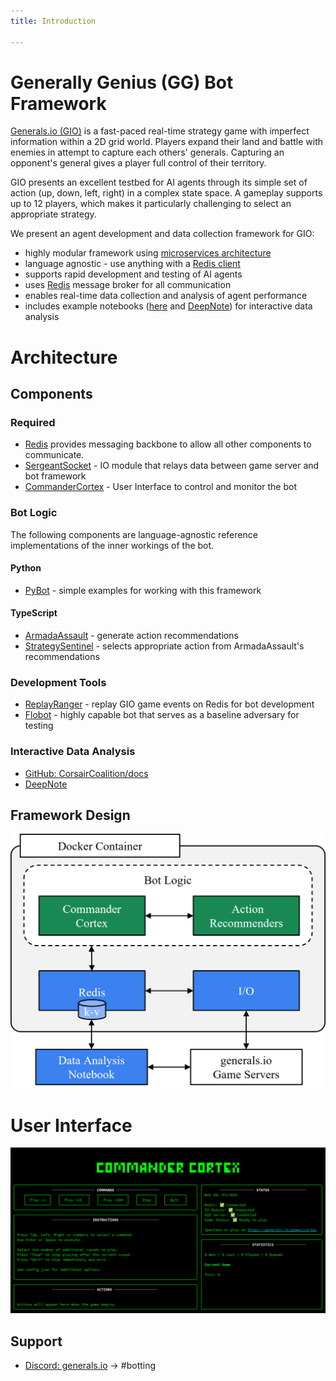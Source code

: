 ```yaml
---
title: Introduction

---
```


# Generally Genius (GG) Bot Framework

[Generals.io (GIO)](https://generals.io/) is a fast-paced real-time strategy game with imperfect information within a 2D grid world. Players expand their land and battle with enemies in attempt to capture each others' generals. Capturing an opponent's general gives a player full control of their territory.

GIO presents an excellent testbed for AI agents through its simple set of action (up, down, left, right) in a complex state space. A gameplay supports up to 12 players, which makes it particularly challenging to select an appropriate strategy.

We present an agent development and data collection framework for GIO:
- highly modular framework using [microservices architecture](https://microservices.io/)
- language agnostic - use anything with a [Redis client](https://redis.io/resources/clients/)
- supports rapid development and testing of AI agents
- uses [Redis](https://redis.io/) message broker for all communication
- enables real-time data collection and analysis of agent performance
- includes example notebooks ([here](https://github.com/CorsairCoalition/docs/blob/main/gg-analysis.ipynb) and [DeepNote](https://deepnote.com/workspace/insights-island-2232debf-8efe-49d0-80d9-20d155a36301/project/generalsio-analysis-51d1567e-7054-4223-9aa2-98354e1dc291/notebook/fetch-and-plot-f69012bef9f04e27aae6a600cd811276)) for interactive data analysis

# Architecture

## Components

### Required
- [Redis](https://redis.io/) provides messaging backbone to allow all other components to communicate.
- [SergeantSocket](https://github.com/CorsairCoalition/SergeantSocket) - IO module that relays data between game server and bot framework
- [CommanderCortex](https://github.com/CorsairCoalition/CommanderCortex) - User Interface to control and monitor the bot

### Bot Logic

The following components are language-agnostic reference implementations of the inner workings of the bot.

#### Python

- [PyBot](https://github.com/CorsairCoalition/PyBot/) - simple examples for working with this framework

#### TypeScript
- [ArmadaAssault](https://github.com/CorsairCoalition/ArmadaAssault) - generate action recommendations
- [StrategySentinel](https://github.com/CorsairCoalition/StrategySentinel) - selects appropriate action from ArmadaAssault's recommendations

### Development Tools

- [ReplayRanger](https://github.com/CorsairCoalition/ReplayRanger) -  replay GIO game events on Redis for bot development
- [Flobot](https://github.com/CorsairCoalition/Flobot) - highly capable bot that serves as a baseline adversary for testing

### Interactive Data Analysis

- [GitHub: CorsairCoalition/docs](https://github.com/CorsairCoalition/docs/blob/main/gg-analysis.ipynb)
- [DeepNote](https://deepnote.com/workspace/insights-island-2232debf-8efe-49d0-80d9-20d155a36301/project/generalsio-analysis-51d1567e-7054-4223-9aa2-98354e1dc291/notebook/fetch-and-plot-f69012bef9f04e27aae6a600cd811276)

## Framework Design

![Framework Architecture](/img/gg-architecture.png)

# User Interface

![Commander Cortex](/img/commandercortex.png)

## Support

- [Discord: generals.io](https://discord.com/invite/QP63V5Y) -> #botting
